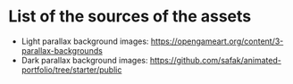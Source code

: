 # List of the sources of the assets

- Light parallax background images: <https://opengameart.org/content/3-parallax-backgrounds>
- Dark parallax background images: <https://github.com/safak/animated-portfolio/tree/starter/public>
